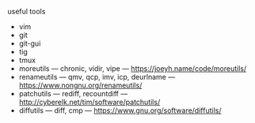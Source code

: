 useful tools

* vim
* git
* git-gui
* tig
* tmux
* moreutils — chronic, vidir, vipe — https://joeyh.name/code/moreutils/
* renameutils — qmv, qcp, imv, icp, deurlname — https://www.nongnu.org/renameutils/
* patchutils — rediff, recountdiff — http://cyberelk.net/tim/software/patchutils/
* diffutils — diff, cmp — https://www.gnu.org/software/diffutils/
